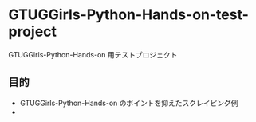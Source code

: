 # GTUGGirls-Python-Hands-on-test-project
GTUGGirls-Python-Hands-on 用テストプロジェクト

## 目的

- GTUGGirls-Python-Hands-on のポイントを抑えたスクレイピング例
- 
